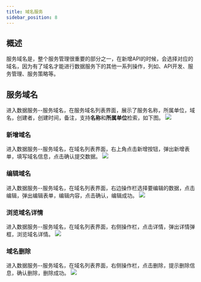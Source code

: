 ```yaml
---
title: 域名服务
sidebar_position: 8
---
```

## 概述
服务域名是，整个服务管理很重要的部分之一，在新增API的时候，会选择对应的域名，因为有了域名才能进行数据服务下的其他一系列操作，列如、API开发、服务管理、服务策略等。
## 服务域名
进入数据服务--服务域名，在服务域名列表界面，展示了服务名称，所属单位，域名，创建者，创建时间，备注，支持**名称**和**所属单位**检索，如下图。
[![](https://uniplore-docs.oss-cn-chengdu.aliyuncs.com/datastudio/data-service/domain/domain-table.png)](https://uniplore-docs.oss-cn-chengdu.aliyuncs.com/datastudio/data-service/domain/domain-table.png)

### 新增域名
进入数据服务--服务域名，在域名列表界面，右上角点击新增按钮，弹出新增表单，填写域名信息，点击确认提交数据。
[![](https://uniplore-docs.oss-cn-chengdu.aliyuncs.com/datastudio/data-service/domain/domain-add.png)](https://uniplore-docs.oss-cn-chengdu.aliyuncs.com/datastudio/data-service/domain/domain-add.png)

### 编辑域名
进入数据服务--服务域名，在域名列表界面，右边操作栏选择要编辑的数据，点击编辑，弹出编辑表单，编辑内容，点击确认，编辑成功。
[![](https://uniplore-docs.oss-cn-chengdu.aliyuncs.com/datastudio/data-service/domain/domain-edit.png)](https://uniplore-docs.oss-cn-chengdu.aliyuncs.com/datastudio/data-service/domain/domain-edit.png)

### 浏览域名详情
进入数据服务--服务域名，在域名列表界面，右侧操作栏，点击详情，弹出详情弹框，浏览域名详情。
[![](https://uniplore-docs.oss-cn-chengdu.aliyuncs.com/datastudio/data-service/domain/domain-view.png)](https://uniplore-docs.oss-cn-chengdu.aliyuncs.com/datastudio/data-service/domain/domain-view.png)

### 域名删除
进入数据服务--服务域名，在域名列表界面，右侧操作栏，点击删除，提示删除信息，确认删除，删除成功。
[![](https://uniplore-docs.oss-cn-chengdu.aliyuncs.com/datastudio/data-service/domain/domain-delete.png)](https://uniplore-docs.oss-cn-chengdu.aliyuncs.com/datastudio/data-service/domain/domain-delete.png)

